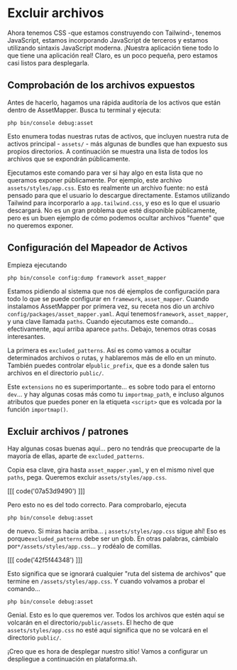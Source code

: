 # Excluir archivos

Ahora tenemos CSS -que estamos construyendo con Tailwind-, tenemos JavaScript, estamos incorporando JavaScript de terceros y estamos utilizando sintaxis JavaScript moderna. ¡Nuestra aplicación tiene todo lo que tiene una aplicación real! Claro, es un poco pequeña, pero estamos casi listos para desplegarla.

## Comprobación de los archivos expuestos

Antes de hacerlo, hagamos una rápida auditoría de los activos que están dentro de AssetMapper. Busca tu terminal y ejecuta:

```terminal
php bin/console debug:asset
```

Esto enumera todas nuestras rutas de activos, que incluyen nuestra ruta de activos principal - `assets/` - más algunas de bundles que han expuesto sus propios directorios. A continuación se muestra una lista de todos los archivos que se expondrán públicamente.

Ejecutamos este comando para ver si hay algo en esta lista que no queramos exponer públicamente. Por ejemplo, este archivo `assets/styles/app.css`. Esto es realmente un archivo fuente: no está pensado para que el usuario lo descargue directamente. Estamos utilizando Tailwind para incorporarlo a `app.tailwind.css`, y eso es lo que el usuario descargará. No es un gran problema que esté disponible públicamente, pero es un buen ejemplo de cómo podemos ocultar archivos "fuente" que no queremos exponer.

## Configuración del Mapeador de Activos

Empieza ejecutando

```terminal
php bin/console config:dump framework asset_mapper
```

Estamos pidiendo al sistema que nos dé ejemplos de configuración para todo lo que se puede configurar en `framework`, `asset_mapper`. Cuando instalamos AssetMapper por primera vez, su receta nos dio un archivo `config/packages/asset_mapper.yaml`. Aquí tenemos`framework`, `asset_mapper`, y una clave llamada `paths`. Cuando ejecutamos este comando... efectivamente, aquí arriba aparece `paths`. Debajo, tenemos otras cosas interesantes.

La primera es `excluded_patterns`. Así es como vamos a ocultar determinados archivos o rutas, y hablaremos más de ello en un minuto. También puedes controlar el`public_prefix`, que es a donde salen tus archivos en el directorio `public/`.

Este `extensions` no es superimportante... es sobre todo para el entorno `dev`... y hay algunas cosas más como tu `importmap_path`, e incluso algunos atributos que puedes poner en la etiqueta `<script>` que es volcada por la función `importmap()`.

## Excluir archivos / patrones

Hay algunas cosas buenas aquí... pero no tendrás que preocuparte de la mayoría de ellas, aparte de `excluded_patterns`.

Copia esa clave, gira hasta `asset_mapper.yaml`, y en el mismo nivel que `paths`, pega. Queremos excluir `assets/styles/app.css`.

[[[ code('07a53d9490') ]]]

Pero esto no es del todo correcto. Para comprobarlo, ejecuta

```terminal
php bin/console debug:asset
```

de nuevo. Si miras hacia arriba... ¡ `assets/styles/app.css` sigue ahí! Eso es porque`excluded_patterns` debe ser un glob. En otras palabras, cámbialo por`*/assets/styles/app.css`... y rodéalo de comillas.

[[[ code('42f5f44348') ]]]

Esto significa que se ignorará cualquier "ruta del sistema de archivos" que termine en `/assets/styles/app.css`. Y cuando volvamos a probar el comando...

```terminal-silent
php bin/console debug:asset
```

Genial. Esto es lo que queremos ver. Todos los archivos que estén aquí se volcarán en el directorio`/public/assets`. El hecho de que `assets/styles/app.css` no esté aquí significa que no se volcará en el directorio `public/`.

¡Creo que es hora de desplegar nuestro sitio! Vamos a configurar un despliegue a continuación en plataforma.sh.

